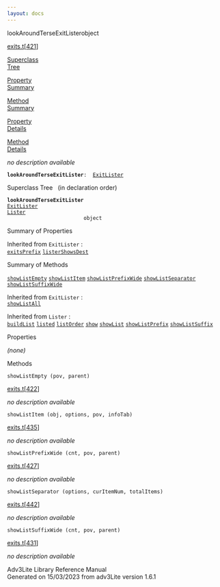 ```yaml
---
layout: docs
---
```

<span class="title">lookAroundTerseExitLister</span><span class="type">object</span>

[exits.t](../file/exits.t.html)\[[421](../source/exits.t.html#421)\]

[Superclass  
Tree](#_SuperClassTree_)

[Property  
Summary](#_PropSummary_)

[Method  
Summary](#_MethodSummary_)

[Property  
Details](#_Properties_)

[Method  
Details](#_Methods_)



*no description available*

**`lookAroundTerseExitLister`**` :   `[`ExitLister`](../object/ExitLister1.html)



<span id="_SuperClassTree_"></span>



<span class="hdln">Superclass Tree</span>   (in declaration order)



**`lookAroundTerseExitLister`**  
[`ExitLister`](../object/ExitLister1.html)  
[`Lister`](../object/Lister.html)  
`                         object`  
<span id="_PropSummary_"></span>



<span class="hdln">Summary of Properties</span>  





Inherited from `ExitLister` :  
[`exitsPrefix`](../object/ExitLister1.html#exitsPrefix) [`listerShowsDest`](../object/ExitLister1.html#listerShowsDest)



<span id="_MethodSummary_"></span>



<span class="hdln">Summary of Methods</span>  



[`showListEmpty`](#showListEmpty) [`showListItem`](#showListItem) [`showListPrefixWide`](#showListPrefixWide) [`showListSeparator`](#showListSeparator) [`showListSuffixWide`](#showListSuffixWide)

Inherited from `ExitLister` :  
[`showListAll`](../object/ExitLister1.html#showListAll)

Inherited from `Lister` :  
[`buildList`](../object/Lister.html#buildList) [`listed`](../object/Lister.html#listed) [`listOrder`](../object/Lister.html#listOrder) [`show`](../object/Lister.html#show) [`showList`](../object/Lister.html#showList) [`showListPrefix`](../object/Lister.html#showListPrefix) [`showListSuffix`](../object/Lister.html#showListSuffix)

<span id="_Properties_"></span>



<span class="hdln">Properties</span>  



*(none)* <span id="_Methods_"></span>



<span class="hdln">Methods</span>  



<span id="showListEmpty"></span>

`showListEmpty (pov, parent)`

[exits.t](../file/exits.t.html)\[[422](../source/exits.t.html#422)\]



*no description available*



<span id="showListItem"></span>

`showListItem (obj, options, pov, infoTab)`

[exits.t](../file/exits.t.html)\[[435](../source/exits.t.html#435)\]



*no description available*



<span id="showListPrefixWide"></span>

`showListPrefixWide (cnt, pov, parent)`

[exits.t](../file/exits.t.html)\[[427](../source/exits.t.html#427)\]



*no description available*



<span id="showListSeparator"></span>

`showListSeparator (options, curItemNum, totalItems)`

[exits.t](../file/exits.t.html)\[[442](../source/exits.t.html#442)\]



*no description available*



<span id="showListSuffixWide"></span>

`showListSuffixWide (cnt, pov, parent)`

[exits.t](../file/exits.t.html)\[[431](../source/exits.t.html#431)\]



*no description available*





Adv3Lite Library Reference Manual  
Generated on 15/03/2023 from adv3Lite version 1.6.1


